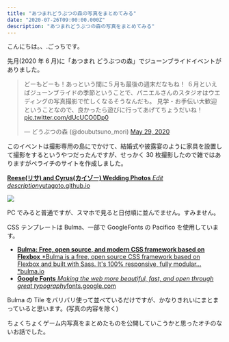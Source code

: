 ```yaml
---
title: "あつまれどうぶつの森の写真をまとめてみる"
date: "2020-07-26T09:00:00.000Z"
description: "あつまれどうぶつの森の写真をまとめてみる"
---
```


こんにちは。、.ごっちです。

先月(2020 年 6 月)に「あつまれ どうぶつの森」でジューンブライドイベントがありました。

<blockquote class="twitter-tweet"><p lang="ja" dir="ltr">どーもどーも！あっという間に５月も最後の週末だなもね！&#13;６月といえばジューンブライドの季節ということで、パニエルさんのスタジオはウエディングの写真撮影で忙しくなるそうなんだも。&#13;見学・お手伝い大歓迎ということなので、良かったら遊びに行ってあげてちょうだいね！ <a href="https://t.co/dUcUCO0Dp0">pic.twitter.com/dUcUCO0Dp0</a></p>&mdash; どうぶつの森 (@doubutsuno_mori) <a href="https://twitter.com/doubutsuno_mori/status/1266202911266258945?ref_src=twsrc%5Etfw">May 29, 2020</a></blockquote>

このイベントは撮影専用の島にでかけて、結婚式や披露宴のように家具を設置して撮影をするというやつだったんですが、せっかく 30 枚撮影したので雑ではありますがペライチのサイトを作成しました。

[**Reese(リサ) and Cyrus(カイゾー) Wedding Photos** *Edit description*yutagoto.github.io](https://blog.yougoto.devAnimalCrossingJuneBridePhotos2020/)

![](https://cdn-images-1.medium.com/max/2740/0*7SnfuetQ4kF4b8Nc.png)

PC でみると普通ですが、スマホで見ると日付順に並んでません。すみません。

CSS テンプレートは Bulma、一部で GoogleFonts の Pacifico を使用しています。

- [**Bulma: Free, open source, and modern CSS framework based on Flexbox** *Bulma is a free, open source CSS framework based on Flexbox and built with Sass. It's 100% responsive, fully modular…*bulma.io](https://bulma.io/)
- [**Google Fonts** *Making the web more beautiful, fast, and open through great typography*fonts.google.com](https://fonts.google.com/specimen/Pacifico)

Bulma の Tile をバリバリ使って並べているだけですが、かなりきれいにまとまっていると思います。(写真の内容を除く)

ちょくちょくゲーム内写真をまとめたものを公開していこうかと思ったオチのないお話でした。
